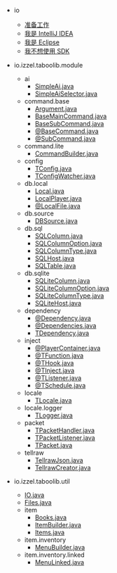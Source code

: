 * io
  + [准备工作](io/start-0.md)
  + [我是 IntelliJ IDEA](io/start-idea.md)
  + [我是 Eclipse](io/start-eclipse.md)
  + [我不想使用 SDK](io/start-simple.md)

* io.izzel.taboolib.module
  + ai
    - [SimpleAi.java](ai/SimpleAi.md)
    - [SimpleAiSelector.java](ai/SimpleAiSelector.md)
  + command.base
    - [Argument.java](command.base/Argument.md)
    - [BaseMainCommand.java](command.base/BaseMainCommand.md)
    - [BaseSubCommand.java](command.base/BaseSubCommand.md)
    - [@BaseCommand.java](command.base/BaseCommand.md)
    - [@SubCommand.java](command.base/SubCommand.md)
  + command.lite
    - [CommandBuilder.java](command.lite/CommandBuilder.md)
  + config
    - [TConfig.java](config/TConfig.md)
    - [TConfigWatcher.java](config/TConfigWatcher.md)
  + db.local
    - [Local.java](db.local/Local.md)
    - [LocalPlayer.java](db.local/LocalPlayer.md)
    - [@LocalFile.java](db.local/LocalFile.md)
  + db.source
    - [DBSource.java](db.source/DBSource.md)
  + db.sql
    - [SQLColumn.java](db.sql/SQLColumn.md)
    - [SQLColumnOption.java](db.sql/SQLColumnOption.md)
    - [SQLColumnType.java](db.sql/SQLColumnType.md)
    - [SQLHost.java](db.sql/SQLHost.md)
    - [SQLTable.java](db.sql/SQLTable.md)
  + db.sqlite
    - [SQLiteColumn.java](db.sqlite/SQLiteColumn.md)
    - [SQLiteColumnOption.java](db.sqlite/SQLiteColumnOption.md)
    - [SQLiteColumnType.java](db.sqlite/SQLiteColumnType.md)
    - [SQLiteHost.java](db.sqlite/SQLiteHost.md)
  + dependency
    - [@Dependency.java](dependency/Dependency.md)
    - [@Dependencies.java](dependency/Dependencies.md)
    - [TDependency.java](dependency/TDependency.md)
  + inject
    - [@PlayerContainer.java](inject/PlayerContainer.md)
    - [@TFunction.java](inject/TFunction.md)
    - [@THook.java](inject/THook.md)
    - [@TInject.java](inject/TInject.md)
    - [@TListener.java](inject/TListener.md)
    - [@TSchedule.java](inject/TSchedule.md)
  + locale
    - [TLocale.java](locale/TLocale.md)
  + locale.logger
    - [TLogger.java](locale.logger/TLogger.md)
  + packet
    - [TPacketHandler.java](packet/TPacketHandler.md)
    - [TPacketListener.java](packet/TPacketListener.md)
    - [TPacket.java](packet/TPacket.md)
  + tellraw
    - [TellrawJson.java](tellraw/TellrawJson.md)
    - [TellrawCreator.java](tellraw/TellrawCreator.md)

* io.izzel.taboolib.util
  + [IO.java](io.izzel.taboolib.util/IO.md)
  + [Files.java](io.izzel.taboolib.util/Files.md)
  + item
    - [Books.java](item/Books.md)
    - [ItemBuilder.java](item/ItemBuilder.md)
    - [Items.java](item/Items.md)
  + item.inventory
    - [MenuBuilder.java](item.inventory/MenuBuilder.md)
  + item.inventory.linked
    - [MenuLinked.java](item.inventory.linked/MenuLinked.md)